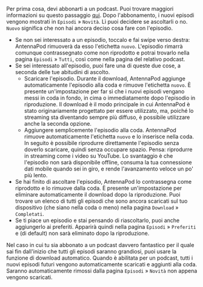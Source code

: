 Per prima cosa, devi abbonarti a un podcast. Puoi trovare maggiori informazioni
su questo passaggio [qui](/documentation/getting-started/subscribe). Dopo
l'abbonamento, i nuovi episodi vengono mostrati in `Episodi` » `Novità`. Lì puoi
decidere se ascoltarli o no. `Nuovo` significa che non hai ancora deciso cosa
fare con l'episodio.

- Se non sei interessato a un episodio, toccalo e fai swipe verso destra:
AntennaPod rimuoverà da esso l'etichetta `nuovo`. L'episodio rimarrà comunque
contrassegnato come non riprodotto e potrai trovarlo nella pagina `Episodi` »
`Tutti`, così come nella pagina del relativo podcast.
- Se sei interessato all'episodio, puoi fare una di queste due cose, a seconda
delle tue abitudini di ascolto.
   - Scaricare l'episodio. Durante il download, AntennaPod aggiunge automaticamente
      l'episodio alla coda e rimuove l'etichetta `nuovo`. È presente un'impostazione
      per far sì che i nuovi episodi vengano messi in coda in fondo, in cima o
      immediatamente dopo l'episodio in riproduzione. Il download è il modo principale
      in cui AntennaPod è stato originariamente progettato per essere utilizzato, ma,
      poiché lo streaming sta diventando sempre più diffuso, è possibile utilizzare
      anche la seconda opzione.
   - Aggiungere semplicemente l'episodio alla coda. AntennaPod rimuove
      automaticamente l'etichetta `nuovo` e lo inserisce nella coda. In seguito è
      possibile riprodurre direttamente l'episodio senza doverlo scaricare, quindi
      senza occupare spazio. Pensa: riprodurre in streaming come i video su YouTube.
      Lo svantaggio è che l'episodio non sarà disponibile offline, consuma la tua
      connessione dati mobile quando sei in giro, e rende l'avanzamento veloce un po'
      più lento.
- Se hai finito di ascoltare l'episodio, AntennaPod lo contrassegna come
riprodotto e lo rimuove dalla coda. È presente un'impostazione per eliminare
automaticamente il download dopo la riproduzione. Puoi trovare un elenco di
tutti gli episodi che sono ancora scaricati sul tuo dispositivo (che siano nella
coda o meno) nella pagina `Download` » `Completati`.
- Se ti piace un episodio e stai pensando di riascoltarlo, puoi anche
aggiungerlo ai preferiti. Apparirà quindi nella pagina `Episodi` » `Preferiti` e
(di default) non sarà eliminato dopo la riproduzione.

Nel caso in cui tu sia abbonato a un podcast davvero fantastico per il quale sai
fin dall'inizio che tutti gli episodi saranno grandiosi, puoi usare la funzione
di download automatico. Quando è abilitata per un podcast, tutti i nuovi episodi
futuri vengono automaticamente scaricati e aggiunti alla coda. Saranno
automaticamente rimossi dalla pagina `Episodi` » `Novità` non appena vengono
scaricati.
